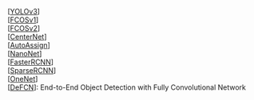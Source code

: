 [[YOLOv3]()]  
[[FCOSv1]()]  
[[FCOSv2]()]  
[[CenterNet]()]  
[[AutoAssign]()]  
[[NanoNet]()]  
[[FasterRCNN]()]  
[[SparseRCNN]()]  
[[OneNet]()]  
[[DeFCN]()]: End-to-End Object Detection with Fully Convolutional Network  
